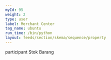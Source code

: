 ```yaml
---
myId: 95
weight: 2
type: user
label: Merchant Center
tag_name: ubuntu
run_time: /bin/python
layout: feeds/section/skema/sequence/property
---
```

participant Stok Barang
